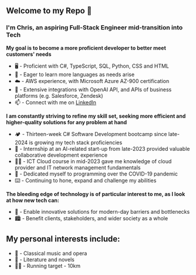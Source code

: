 Welcome to my Repo 👋
---
### I'm Chris, an aspiring Full-Stack Engineer mid-transition into Tech
**My goal is to become a more proficient developer to better meet customers' needs**
- 🖥️ - Proficient with C#, TypeScript, SQL, Python, CSS and HTML
- 🎯 - Eager to learn more languages as needs arise
- ☁️ - AWS experience, with Microsoft Azure AZ-900 certification
- 🤖 - Extensive integrations with OpenAI API, and APIs of business platforms (e.g. Salesforce, Zendesk)
- 📫 - Connect with me on [LinkedIn](https://www.linkedin.com/in/leecgh/)

**I am constantly striving to refine my skill set, seeking more efficient and higher-quality solutions for any problem at hand**
- 🏕️ - Thirteen-week C# Software Development bootcamp since late-2024 is growing my tech stack proficiencies
- 🏢 - Internship at an AI-related start-up from late-2023 provided valuable collaborative development experience
- 🧑‍🏫 - ICT Cloud course in mid-2023 gave me knowledge of cloud provider and IT network management fundamentals
- 📅 - Dedicated myself to programming over the COVID-19 pandemic
- ⌨️ - Continuing to hone, expand and challenge my abilities

**The bleeding edge of technology is of particular interest to me, as I look at how new tech can:**
- 🔬 - Enable innovative solutions for modern-day barriers and bottlenecks
- 🏙️ - Benefit clients, stakeholders, and wider society as a whole

My personal interests include:
---
- 🎻 - Classical music and opera
- 📖 - Literature and novels
- 🏃‍♂️ - Running target - 10km
